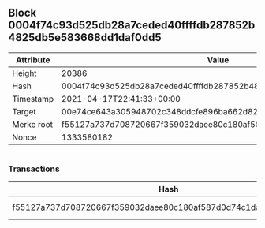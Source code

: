 ## Block 0004f74c93d525db28a7ceded40ffffdb287852b4825db5e583668dd1daf0dd5

Attribute | Value
--- | ---
Height | 20386
Hash | 0004f74c93d525db28a7ceded40ffffdb287852b4825db5e583668dd1daf0dd5
Timestamp | 2021-04-17T22:41:33+00:00
Target | 00e74ce643a305948702c348ddcfe896ba662d82c1a228faf4ad12250f07334e
Merke root | f55127a737d708720667f359032daee80c180af587d0d74c1da96245cd684b5d
Nonce | 1333580182

```

```

### Transactions

Hash | Amount
--- | ---
[f55127a737d708720667f359032daee80c180af587d0d74c1da96245cd684b5d](f55127a737d708720667f359032daee80c180af587d0d74c1da96245cd684b5d.md) | 10.00000000 SKEPTI 
